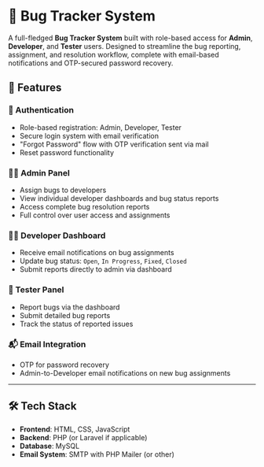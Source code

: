 # 🐞 Bug Tracker System

A full-fledged **Bug Tracker System** built with role-based access for **Admin**, **Developer**, and **Tester** users. Designed to streamline the bug reporting, assignment, and resolution workflow, complete with email-based notifications and OTP-secured password recovery.

## 🚀 Features

### 🔐 Authentication
- Role-based registration: Admin, Developer, Tester
- Secure login system with email verification
- "Forgot Password" flow with OTP verification sent via mail
- Reset password functionality

### 🧑‍💼 Admin Panel
- Assign bugs to developers
- View individual developer dashboards and bug status reports
- Access complete bug resolution reports
- Full control over user access and assignments

### 👨‍💻 Developer Dashboard
- Receive email notifications on bug assignments
- Update bug status: `Open`, `In Progress`, `Fixed`, `Closed`
- Submit reports directly to admin via dashboard

### 🧪 Tester Panel
- Report bugs via the dashboard
- Submit detailed bug reports
- Track the status of reported issues

### 📬 Email Integration
- OTP for password recovery
- Admin-to-Developer email notifications on new bug assignments

---

## 🛠 Tech Stack

- **Frontend**: HTML, CSS, JavaScript
- **Backend**: PHP (or Laravel if applicable)
- **Database**: MySQL
- **Email System**: SMTP with PHP Mailer (or other)


